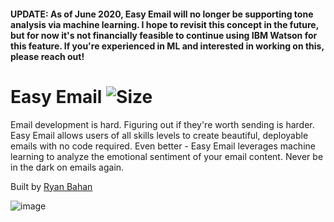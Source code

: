 #### UPDATE: As of June 2020, Easy Email will no longer be supporting tone analysis via machine learning. I hope to revisit this concept in the future, but for now it's not financially feasible to continue using IBM Watson for this feature. If you're experienced in ML and interested in working on this, please reach out!

# Easy Email ![Size](https://github-size-badge.herokuapp.com/ryanbahan/easy-email.svg)

Email development is hard. Figuring out if they're worth sending is harder. Easy Email allows users of all skills levels to create beautiful, deployable emails with no code required. Even better - Easy Email leverages machine learning to analyze the emotional sentiment of your email content. Never be in the dark on emails again.

Built by [Ryan Bahan](https://github.com/ryanbahan)

![image](https://user-images.githubusercontent.com/54119863/79816698-106e5300-8341-11ea-8a59-8334843901e6.png)
